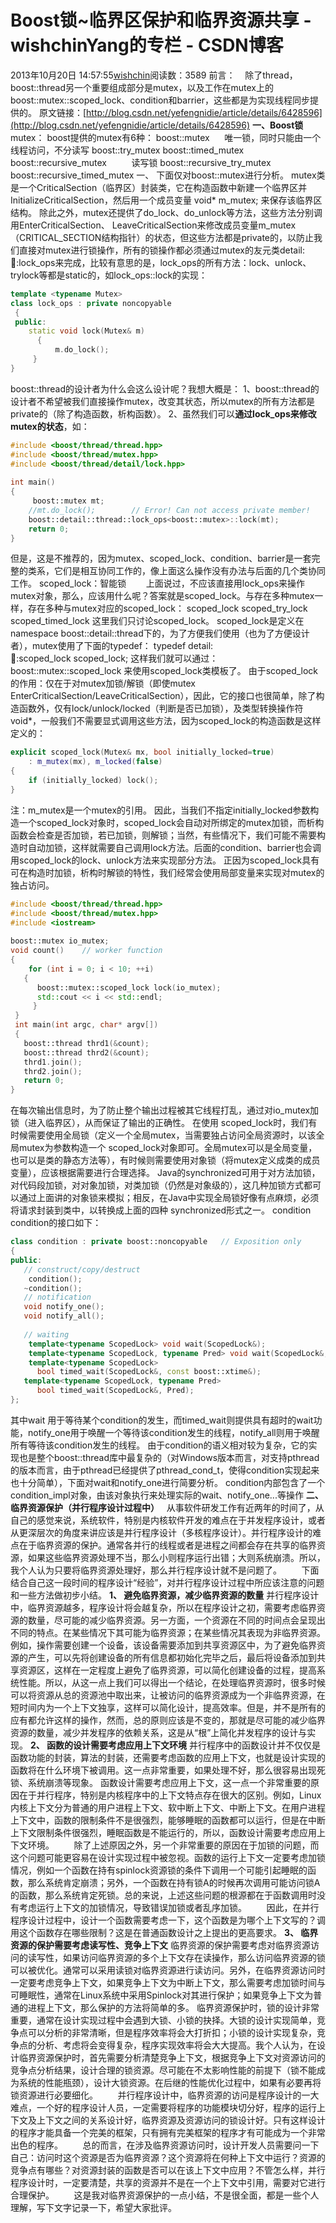 # Boost锁~临界区保护和临界资源共享 - wishchinYang的专栏 - CSDN博客
2013年10月20日 14:57:55[wishchin](https://me.csdn.net/wishchin)阅读数：3589
前言：
   除了thread，boost::thread另一个重要组成部分是mutex，以及工作在mutex上的boost::mutex::scoped_lock、condition和barrier，这些都是为实现线程同步提供的。
原文链接：[http://blog.csdn.net/yefengnidie/article/details/6428596](http://blog.csdn.net/yefengnidie/article/details/6428596)
[](http://blog.csdn.net/yefengnidie/article/details/6428596)
**一、Boost锁**
mutex：
boost提供的mutex有6种：
boost::mutex     
 唯一锁，同时只能由一个线程访问，不分读写
boost::try_mutex
boost::timed_mutex
boost::recursive_mutex         
 读写锁
boost::recursive_try_mutex
boost::recursive_timed_mutex
一、 下面仅对boost::mutex进行分析。
mutex类是一个CriticalSection（临界区）封装类，它在构造函数中新建一个临界区并InitializeCriticalSection，然后用一个成员变量
void* m_mutex;
来保存该临界区结构。
除此之外，mutex还提供了do_lock、do_unlock等方法，这些方法分别调用EnterCriticalSection、 LeaveCriticalSection来修改成员变量m_mutex（CRITICAL_SECTION结构指针）的状态，但这些方法都是private的，以防止我们直接对mutex进行锁操作，所有的锁操作都必须通过mutex的友元类detail::thread::lock_ops<mutex>来完成，比较有意思的是，lock_ops的所有方法：lock、unlock、trylock等都是static的，如lock_ops<Mutex>::lock的实现：
```cpp
template <typename Mutex>
class lock_ops : private noncopyable
 {
 public:
    static void lock(Mutex& m)
      {
          m.do_lock();
     }
}
```
boost::thread的设计者为什么会这么设计呢？我想大概是：
1、boost::thread的设计者不希望被我们直接操作mutex，改变其状态，所以mutex的所有方法都是private的（除了构造函数，析构函数）。
2、虽然我们可以**通过lock_ops来修改mutex的状态**，如：
```cpp
#include <boost/thread/thread.hpp>
#include <boost/thread/mutex.hpp>
#include <boost/thread/detail/lock.hpp>
 
int main()
{
     boost::mutex mt;
    //mt.do_lock();        // Error! Can not access private member!
    boost::detail::thread::lock_ops<boost::mutex>::lock(mt);
    return 0;
}
```
但是，这是不推荐的，因为mutex、scoped_lock、condition、barrier是一套完整的类系，它们是相互协同工作的，像上面这么操作没有办法与后面的几个类协同工作。
scoped_lock：智能锁
       上面说过，不应该直接用lock_ops来操作mutex对象，那么，应该用什么呢？答案就是scoped_lock。与存在多种mutex一样，存在多种与mutex对应的scoped_lock：
scoped_lock
scoped_try_lock
scoped_timed_lock
这里我们只讨论scoped_lock。
scoped_lock是定义在namespace boost::detail::thread下的，为了方便我们使用（也为了方便设计者），mutex使用了下面的typedef：
typedef detail::thread::scoped_lock<mutex> scoped_lock;
这样我们就可以通过：
boost::mutex::scoped_lock
来使用scoped_lock类模板了。
由于scoped_lock的作用：仅在于对mutex加锁/解锁（即使mutex
 EnterCriticalSection/LeaveCriticalSection），因此，它的接口也很简单，除了构造函数外，仅有lock/unlock/locked（判断是否已加锁），及类型转换操作符void*，一般我们不需要显式调用这些方法，因为scoped_lock的构造函数是这样定义的：
```cpp
explicit scoped_lock(Mutex& mx, bool initially_locked=true)
    : m_mutex(mx), m_locked(false)
{
    if (initially_locked) lock();
}
```
注：m_mutex是一个mutex的引用。
因此，当我们不指定initially_locked参数构造一个scoped_lock对象时，scoped_lock会自动对所绑定的mutex加锁，而析构函数会检查是否加锁，若已加锁，则解锁；当然，有些情况下，我们可能不需要构造时自动加锁，这样就需要自己调用lock方法。后面的condition、barrier也会调用scoped_lock的lock、unlock方法来实现部分方法。
正因为scoped_lock具有可在构造时加锁，析构时解锁的特性，我们经常会使用局部变量来实现对mutex的独占访问。
```cpp
#include <boost/thread/thread.hpp>
#include <boost/thread/mutex.hpp>
#include <iostream>
 
boost::mutex io_mutex;
void count()    // worker function
{
    for (int i = 0; i < 10; ++i)
   {
      boost::mutex::scoped_lock lock(io_mutex);
      std::cout << i << std::endl;
     }
 }
 int main(int argc, char* argv[])
 {
   boost::thread thrd1(&count);
   boost::thread thrd2(&count);
   thrd1.join();
   thrd2.join();
   return 0;
}
```
在每次输出信息时，为了防止整个输出过程被其它线程打乱，通过对io_mutex加锁（进入临界区），从而保证了输出的正确性。
在使用 scoped_lock时，我们有时候需要使用全局锁（定义一个全局mutex，当需要独占访问全局资源时，以该全局mutex为参数构造一个 scoped_lock对象即可。全局mutex可以是全局变量，也可以是类的静态方法等），有时候则需要使用对象锁（将mutex定义成类的成员变量），应该根据需要进行合理选择。
Java的synchronized可用于对方法加锁，对代码段加锁，对对象加锁，对类加锁（仍然是对象级的），这几种加锁方式都可以通过上面讲的对象锁来模拟；相反，在Java中实现全局锁好像有点麻烦，必须将请求封装到类中，以转换成上面的四种 synchronized形式之一。
condition
condition的接口如下：
```cpp
class condition : private boost::noncopyable   // Exposition only
{
public:
   // construct/copy/destruct
    condition();
   ~condition();
   // notification
   void notify_one();
   void notify_all();
 
   // waiting
    template<typename ScopedLock> void wait(ScopedLock&);
    template<typename ScopedLock, typename Pred> void wait(ScopedLock&, Pred);
    template<typename ScopedLock>
      bool timed_wait(ScopedLock&, const boost::xtime&);
   template<typename ScopedLock, typename Pred>
      bool timed_wait(ScopedLock&, Pred);
};
```
其中wait 用于等待某个condition的发生，而timed_wait则提供具有超时的wait功能，notify_one用于唤醒一个等待该condition发生的线程，notify_all则用于唤醒所有等待该condition发生的线程。
由于condition的语义相对较为复杂，它的实现也是整个boost::thread库中最复杂的（对Windows版本而言，对支持pthread的版本而言，由于pthread已经提供了pthread_cond_t，使得condition实现起来也十分简单），下面对wait和notify_one进行简要分析。
condition内部包含了一个condition_impl对象，由该对象执行来处理实际的wait、notify_one...等操作
**二、临界资源保护（并行程序设计过程中）**
  从事软件研发工作有近两年的时间了，从自己的感觉来说，系统软件，特别是内核软件开发的难点在于并发程序设计，或者从更深层次的角度来讲应该是并行程序设计（多核程序设计）。并行程序设计的难点在于临界资源的保护。通常各并行的线程或者是进程之间都会存在共享的临界资源，如果这些临界资源处理不当，那么小则程序运行出错；大则系统崩溃。所以，我个人认为只要将临界资源处理好，那么并行程序设计就不是问题了。
       下面结合自己这一段时间的程序设计“经验”，对并行程序设计过程中所应该注意的问题和一些方法做初步小结。
**1、 避免临界资源，减少临界资源的数量**
并行程序设计中，临界资源越多，程序设计将会越复杂，所以在程序设计之初，需要考虑临界资源的数量，尽可能的减少临界资源。另一方面，一个资源在不同的时间点会呈现出不同的特点。在某些情况下其可能为临界资源；在某些情况其表现为非临界资源。例如，操作需要创建一个设备，该设备需要添加到共享资源区中，为了避免临界资源的产生，可以先将创建设备的所有信息都初始化完毕之后，最后将设备添加到共享资源区，这样在一定程度上避免了临界资源，可以简化创建设备的过程，提高系统性能。所以，从这一点上我们可以得出一个结论，在处理临界资源时，很多时候可以将资源从总的资源池中取出来，让被访问的临界资源成为一个非临界资源，在短时间内为一个上下文独享，这样可以简化设计，提高效率。但是，并不是所有的应有都允许这样的操作，然而，总的原则应该是不变的，那就是尽可能的减少临界资源的数量，减少并发程序的依赖关系，这是从“根”上简化并发程序的设计与实现。
**2、 函数的设计需要考虑应用上下文环境**
并行程序中的函数设计并不仅仅是函数功能的封装，算法的封装，还需要考虑函数的应用上下文，也就是设计实现的函数将在什么环境下被调用。这一点非常重要，如果处理不好，那么很容易出现死锁、系统崩溃等现象。
函数设计需要考虑应用上下文，这一点一个非常重要的原因在于并行程序，特别是内核程序中的上下文特点存在很大的区别。例如，Linux内核上下文分为普通的用户进程上下文、软中断上下文、中断上下文。在用户进程上下文中，函数的限制条件不是很强烈，能够睡眠的函数都可以运行，但是在中断上下文限制条件很强烈，睡眠函数是不能运行的，所以，函数设计需要考虑应用上下文环境。
       除了上述原因之外，另一个非常重要的原因在于加锁的问题，而这个问题可能更容易在设计实现过程中被忽视。函数的运行上下文一定要考虑加锁情况，例如一个函数在持有spinlock资源锁的条件下调用一个可能引起睡眠的函数，那么系统肯定崩溃；另外，一个函数在持有锁A的时候再次调用可能访问锁A的函数，那么系统肯定死锁。总的来说，上述这些问题的根源都在于函数调用时没有考虑运行上下文的加锁情况，导致错误加锁或者乱序加锁。
       因此，在并行程序设计过程中，设计一个函数需要考虑一下，这个函数是为哪个上下文写的？调用这个函数存在哪些限制？这是在普通函数设计之上提出的更高要求。
**3、 临界资源的保护需要考虑读写性、竞争上下文**
临界资源的保护需要考虑对临界资源访问的读写性，如果访问临界资源的多个上下文存在读操作，那么访问临界资源的锁可以被优化。通常可以采用读锁对临界资源进行读访问。另外，在临界资源访问时一定要考虑竞争上下文，如果竞争上下文为中断上下文，那么需要考虑加锁时间与可睡眠性，通常在Linux系统中采用Spinlock对其进行保护；如果竞争上下文为普通的进程上下文，那么保护的方法将简单的多。
临界资源保护时，锁的设计非常重要，通常在设计实现过程中会遇到大锁、小锁的抉择。大锁的设计实现简单，竞争点可以分析的非常清晰，但是程序效率将会大打折扣；小锁的设计实现复杂，竞争点的分析、考虑将会变得复杂，程序实现效率将会大大提高。我个人认为，在设计临界资源保护时，首先需要分析清楚竞争上下文，根据竞争上下文对资源访问的竞争点分析结果，设计合理的锁资源。尽可能在不太影响性能的前提下（锁不能成为系统的性能瓶颈），设计大锁资源。在后继的性能优化过程中，如果有必要再将锁资源进行必要细化。
       并行程序设计中，临界资源的访问是程序设计的一大难点，一个好的程序设计人员，一定需要将程序的功能模块切分好，程序的运行上下文及上下文之间的关系设计好，临界资源及资源访问的锁设计好。只有这样设计的程序才能具备一个完美的框架，只有拥有完美框架的程序才有可能成为一个非常出色的程序。
       总的而言，在涉及临界资源访问时，设计开发人员需要问一下自己：访问时这个资源是否为临界资源？这个资源将在何种上下文中运行？资源的竞争点有哪些？对资源封装的函数是否可以在该上下文中应用？不管怎么样，并行程序设计时，一定要清楚，共享的资源并不是在一个上下文中引用，需要对它进行合理保护。
       这是我对临界资源保护的一点小结，不是很全面，都是一些个人理解，写下文字记录一下，希望大家批评。
